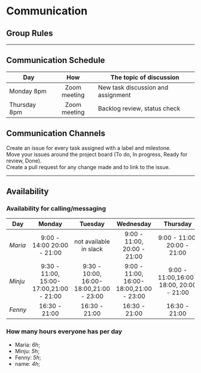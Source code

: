 # Communication

## Group Rules

<!-- any general rules you'd like to set for your group? -->

---

## Communication Schedule

| Day          |     How      | The topic of discussion            |
| ------------ | :----------: | ---------------------------------- |
| Monday 8pm   | Zoom meeting | New task discussion and assignment |
| Thursday 8pm | Zoom meeting | Backlog review, status check       |

## Communication Channels

Create an issue for every task assigned with a label and milestone.  
Move your issues around the project board (To do, In progress, Ready for review,
Done).  
Create a pull request for any change made and to link to the issue.

---

## Availability

### Availability for calling/messaging

| Day     |                 Monday                  |                 Tuesday                 |                Wednesday                |                Thursday                 |                 Friday                  |   Saturday    |    Sunday    |
| ------- | :-------------------------------------: | :-------------------------------------: | :-------------------------------------: | :-------------------------------------: | :-------------------------------------: | :-----------: | :----------: |
| _Maria_ |       9:00 - 14:00 20:00 - 21:00        |         not available in slack          |       9:00 - 11:00, 20:00 - 21:00       |       9:00 - 11:00, 20:00 - 21:00       |       9:00 - 11:00, 20:00 - 21:00       | not available | 20:00 -21:00 |
| _Minju_ | 9:30 - 11:00, 15:00-17:00,21:00 - 21:00 | 9:30 - 10:00, 16:00-18:00,21:00 - 23:00 | 9:00 - 11:00, 16:00-18:00,21:00 - 23:00 | 9:00 - 11:00,16:00-18:00, 20:00 - 21:00 | 9:00 - 11:00,16:00-18:00, 20:00 - 21:00 | not available | 20:00 -21:30 |
| _Fenny_ |              16:30 - 21:00              |              16:30 - 21:00              |              16:30 - 21:00              |              16:30 - 21:00              |              16:30 - 21:00              | 09:00 - 11:00 | 20:00 -22:00 |

### How many hours everyone has per day

- Maria: _6h_;
- Minju: _5h_;
- Fenny: _5h_;
- name: _4h_;
